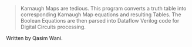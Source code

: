> Karnaugh Maps are tedious. This program converts a truth table into corresponding Karnaugh Map equations and resulting Tables.
> The Boolean Equations are then parsed into Dataflow Verilog code for Digital Circuits processing.

Written by Qasim Wani.
